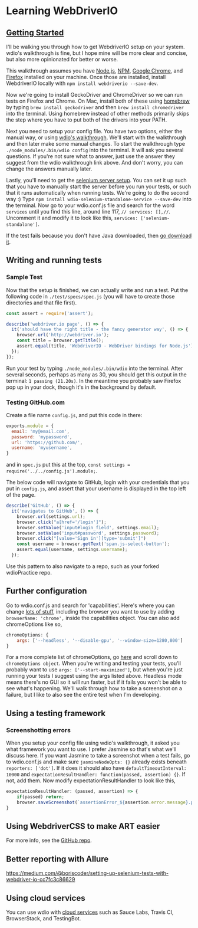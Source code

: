# Learning WebDriverIO

## [Getting Started](http://webdriver.io/guide/getstarted/install.html)
I'll be walking you through how to get WebdriverIO setup on your system. wdio's walkthrough is fine, but I hope mine will be more clear and concise, but also more opinionated for better or worse.

This walkthrough assumes you have [Node.js](http://nodejs.org/), [NPM](https://www.npmjs.org/), [Google Chrome](https://www.google.com/chrome/browser/desktop/index.html), and [Firefox](https://www.mozilla.org/en-US/firefox/new/) installed on your machine. Once those are installed, install WebdriverIO locally with `npm install webdriverio --save-dev`.

Now we're going to install GeckoDriver and ChromeDriver so we can run tests on Firefox and Chrome. On Mac, install both of these using [homebrew](https://brew.sh/) by typing `brew install geckodriver` and then `brew install chromedriver` into the terminal. Using homebrew instead of other methods primarily skips the step where you have to put both of the drivers into your PATH.

Next you need to setup your config file. You have two options, either the manual way, or using [wdio's walkthrough](http://webdriver.io/guide.html#Let’s-get-serious). We'll start with the walkthrough and then later make some manual changes. To start the walkthrough type `./node_modules/.bin/wdio config` into the terminal. It will ask you several questions. If you're not sure what to answer, just use the answer they suggest from the wdio walkthrough link above. And don't worry, you can change the answers manually later.

Lastly, you'll need to get the [selenium server setup](http://webdriver.io/guide/services/selenium-standalone.html). You can set it up such that you have to manually start the server before you run your tests, or such that it runs automatically when running tests. We're going to do the second way :) Type `npm install wdio-selenium-standalone-service --save-dev` into the terminal. Now go to your wdio.conf.js file and search for the word `services` until you find this line, around line 117, `// services: [],//`. Uncomment it and modify it to look like this, `services: ['selenium-standalone']`.

If the test fails because you don't have Java downloaded, then [go download it](https://www.java.com/en/download/manual.jsp).

## Writing and running tests

### Sample Test
Now that the setup is finished, we can actually write and run a test. Put the following code in `./test/specs/spec.js` (you will have to create those directories and that file first).

```javascript
const assert = require('assert');

describe('webdriver.io page', () => {
  it('should have the right title - the fancy generator way', () => {
    browser.url('http://webdriver.io');
    const title = browser.getTitle();
    assert.equal(title, 'WebdriverIO - WebDriver bindings for Node.js');
  });
});
```

Run your test by typing `./node_modules/.bin/wdio` into the terminal. After several seconds, perhaps as many as 30, you should get this output in the terminal: `1 passing (21.20s)`. In the meantime you probably saw Firefox pop up in your dock, though it's in the background by default.

### Testing GitHub.com
Create a file name `config.js`, and put this code in there:

```javascript
exports.module = {
  email: 'my@email.com',
  password: 'mypassword',
  url: 'https://github.com/',
  username: 'myusername',
}
```
and in `spec.js` put this at the top, `const settings = require('../../config.js').module;`.

The below code will navigate to GitHub, login with your credentials that you put in `config.js`, and assert that your username is displayed in the top left of the page.
```javascript
describe('GitHub', () => {
  it('navigates to GitHub', () => {
    browser.url(settings.url);
    browser.click("a[href='/login']");
    browser.setValue('input#login_field', settings.email);
    browser.setValue('input#password', settings.password);
    browser.click("[value='Sign in'][type='submit']")
    const username = browser.getText('span.js-select-button');
    assert.equal(username, settings.username);
  });
```

Use this pattern to also navigate to a repo, such as your forked wdioPractice repo.

## Further configuration
Go to wdio.conf.js and search for 'capabilities'. Here's where you can change [lots of stuff](https://github.com/SeleniumHQ/selenium/wiki/DesiredCapabilities), including the browser you want to use by adding `browserName: 'chrome',` inside the capabilities object. You can also add chromeOptions like so,
```javascript
chromeOptions: {
    args: ['--headless', '--disable-gpu', '--window-size=1280,800']
}
```
For a more complete list of chromeOptions, go [here](https://sites.google.com/a/chromium.org/chromedriver/capabilities) and scroll down to `chromeOptions object`. When you're writing and testing your tests, you'll probably want to use `args: ['--start-maximized']`, but when you're just running your tests I suggest using the args listed above. Headless mode means there's no GUI so it will run faster, but if it fails you won't be able to see what's happening. We'll walk through how to take a screenshot on a failure, but I like to also see the entire test when I'm developing.

## Using a testing framework
### Screenshotting errors
When you setup your config file using wdio's walkthrough, it asked you what framework you want to use. I prefer Jasmine so that's what we'll discuss here. If you want Jasmine to take a screenshot when a test fails, go to wdio.conf.js and make sure `jasmineNodeOpts: {}` already exists beneath `reporters: ['dot']`. If it does it should also have `defaultTimeoutInterval: 10000` and `expectationResultHandler: function(passed, assertion) {}`. If not, add them. Now modify expectationResultHandler to look like this,
```javascript
expectationResultHandler: (passed, assertion) => {
    if(passed) return;
    browser.saveScreenshot(`assertionError_${assertion.error.message}.png`);
}
```

## Using WebdriverCSS to make ART easier
For more info, see the [GitHub repo](https://github.com/webdriverio/webdrivercss).

## Better reporting with Allure
https://medium.com/@boriscoder/setting-up-selenium-tests-with-webdriver-io-cc7fc3c86629

## Using cloud services
You can use wdio with [cloud services](http://webdriver.io/guide/usage/cloudservices.html) such as Sauce Labs, Travis CI, BrowserStack, and TestingBot.